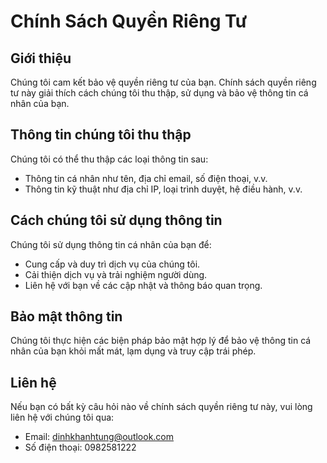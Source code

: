# Chính Sách Quyền Riêng Tư

## Giới thiệu
Chúng tôi cam kết bảo vệ quyền riêng tư của bạn. Chính sách quyền riêng tư này giải thích cách chúng tôi thu thập, sử dụng và bảo vệ thông tin cá nhân của bạn.

## Thông tin chúng tôi thu thập
Chúng tôi có thể thu thập các loại thông tin sau:
- Thông tin cá nhân như tên, địa chỉ email, số điện thoại, v.v.
- Thông tin kỹ thuật như địa chỉ IP, loại trình duyệt, hệ điều hành, v.v.

## Cách chúng tôi sử dụng thông tin
Chúng tôi sử dụng thông tin cá nhân của bạn để:
- Cung cấp và duy trì dịch vụ của chúng tôi.
- Cải thiện dịch vụ và trải nghiệm người dùng.
- Liên hệ với bạn về các cập nhật và thông báo quan trọng.

## Bảo mật thông tin
Chúng tôi thực hiện các biện pháp bảo mật hợp lý để bảo vệ thông tin cá nhân của bạn khỏi mất mát, lạm dụng và truy cập trái phép.

## Liên hệ
Nếu bạn có bất kỳ câu hỏi nào về chính sách quyền riêng tư này, vui lòng liên hệ với chúng tôi qua:
- Email: [dinhkhanhtung@outlook.com](mailto:dinhkhanhtung@outlook.com)
- Số điện thoại: 0982581222
